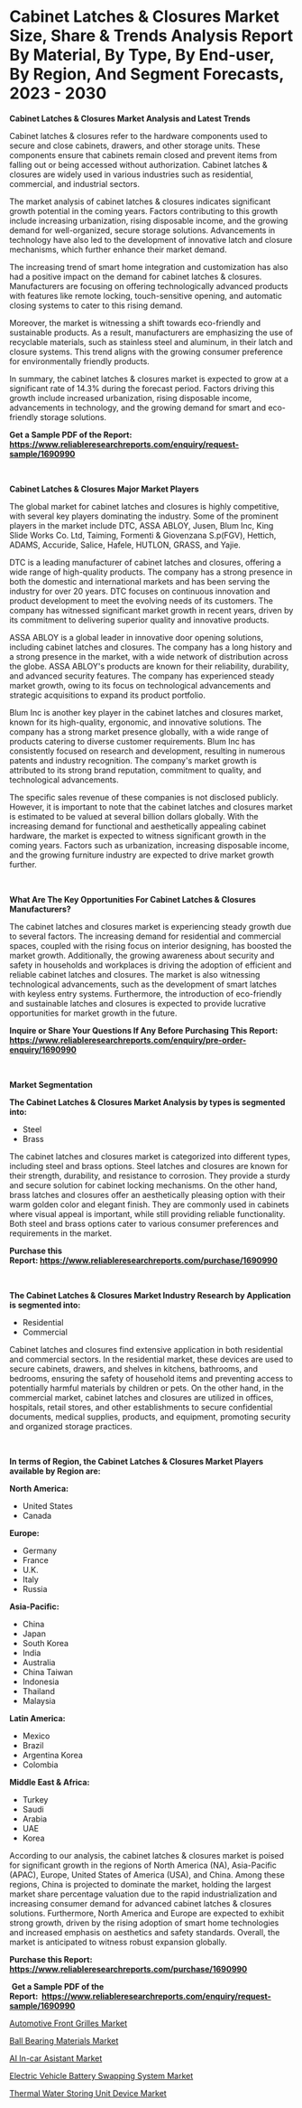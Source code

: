 <p><h1>Cabinet Latches & Closures Market Size, Share & Trends Analysis Report By Material, By Type, By End-user, By Region, And Segment Forecasts, 2023 - 2030</h1></p><p><strong>Cabinet Latches & Closures Market Analysis and Latest Trends</strong></p>
<p><p>Cabinet latches & closures refer to the hardware components used to secure and close cabinets, drawers, and other storage units. These components ensure that cabinets remain closed and prevent items from falling out or being accessed without authorization. Cabinet latches & closures are widely used in various industries such as residential, commercial, and industrial sectors.</p><p>The market analysis of cabinet latches & closures indicates significant growth potential in the coming years. Factors contributing to this growth include increasing urbanization, rising disposable income, and the growing demand for well-organized, secure storage solutions. Advancements in technology have also led to the development of innovative latch and closure mechanisms, which further enhance their market demand.</p><p>The increasing trend of smart home integration and customization has also had a positive impact on the demand for cabinet latches & closures. Manufacturers are focusing on offering technologically advanced products with features like remote locking, touch-sensitive opening, and automatic closing systems to cater to this rising demand.</p><p>Moreover, the market is witnessing a shift towards eco-friendly and sustainable products. As a result, manufacturers are emphasizing the use of recyclable materials, such as stainless steel and aluminum, in their latch and closure systems. This trend aligns with the growing consumer preference for environmentally friendly products.</p><p>In summary, the cabinet latches & closures market is expected to grow at a significant rate of 14.3% during the forecast period. Factors driving this growth include increased urbanization, rising disposable income, advancements in technology, and the growing demand for smart and eco-friendly storage solutions.</p></p>
<p><strong>Get a Sample PDF of the Report:&nbsp; <a href="https://www.reliableresearchreports.com/enquiry/request-sample/1690990">https://www.reliableresearchreports.com/enquiry/request-sample/1690990</a></strong></p>
<p>&nbsp;</p>
<p><strong>Cabinet Latches & Closures Major Market Players</strong></p>
<p><p>The global market for cabinet latches and closures is highly competitive, with several key players dominating the industry. Some of the prominent players in the market include DTC, ASSA ABLOY, Jusen, Blum Inc, King Slide Works Co. Ltd, Taiming, Formenti & Giovenzana S.p(FGV), Hettich, ADAMS, Accuride, Salice, Hafele, HUTLON, GRASS, and Yajie.</p><p>DTC is a leading manufacturer of cabinet latches and closures, offering a wide range of high-quality products. The company has a strong presence in both the domestic and international markets and has been serving the industry for over 20 years. DTC focuses on continuous innovation and product development to meet the evolving needs of its customers. The company has witnessed significant market growth in recent years, driven by its commitment to delivering superior quality and innovative products.</p><p>ASSA ABLOY is a global leader in innovative door opening solutions, including cabinet latches and closures. The company has a long history and a strong presence in the market, with a wide network of distribution across the globe. ASSA ABLOY's products are known for their reliability, durability, and advanced security features. The company has experienced steady market growth, owing to its focus on technological advancements and strategic acquisitions to expand its product portfolio.</p><p>Blum Inc is another key player in the cabinet latches and closures market, known for its high-quality, ergonomic, and innovative solutions. The company has a strong market presence globally, with a wide range of products catering to diverse customer requirements. Blum Inc has consistently focused on research and development, resulting in numerous patents and industry recognition. The company's market growth is attributed to its strong brand reputation, commitment to quality, and technological advancements.</p><p>The specific sales revenue of these companies is not disclosed publicly. However, it is important to note that the cabinet latches and closures market is estimated to be valued at several billion dollars globally. With the increasing demand for functional and aesthetically appealing cabinet hardware, the market is expected to witness significant growth in the coming years. Factors such as urbanization, increasing disposable income, and the growing furniture industry are expected to drive market growth further.</p></p>
<p>&nbsp;</p>
<p><strong>What Are The Key Opportunities For Cabinet Latches & Closures Manufacturers?</strong></p>
<p><p>The cabinet latches and closures market is experiencing steady growth due to several factors. The increasing demand for residential and commercial spaces, coupled with the rising focus on interior designing, has boosted the market growth. Additionally, the growing awareness about security and safety in households and workplaces is driving the adoption of efficient and reliable cabinet latches and closures. The market is also witnessing technological advancements, such as the development of smart latches with keyless entry systems. Furthermore, the introduction of eco-friendly and sustainable latches and closures is expected to provide lucrative opportunities for market growth in the future.</p></p>
<p><strong>Inquire or Share Your Questions If Any Before Purchasing This Report: <a href="https://www.reliableresearchreports.com/enquiry/pre-order-enquiry/1690990">https://www.reliableresearchreports.com/enquiry/pre-order-enquiry/1690990</a></strong></p>
<p>&nbsp;</p>
<p><strong>Market Segmentation</strong></p>
<p><strong>The Cabinet Latches & Closures Market Analysis by types is segmented into:</strong></p>
<p><ul><li>Steel</li><li>Brass</li></ul></p>
<p><p>The cabinet latches and closures market is categorized into different types, including steel and brass options. Steel latches and closures are known for their strength, durability, and resistance to corrosion. They provide a sturdy and secure solution for cabinet locking mechanisms. On the other hand, brass latches and closures offer an aesthetically pleasing option with their warm golden color and elegant finish. They are commonly used in cabinets where visual appeal is important, while still providing reliable functionality. Both steel and brass options cater to various consumer preferences and requirements in the market.</p></p>
<p><strong>Purchase this Report:&nbsp;<a href="https://www.reliableresearchreports.com/purchase/1690990">https://www.reliableresearchreports.com/purchase/1690990</a></strong></p>
<p>&nbsp;</p>
<p><strong>The Cabinet Latches & Closures Market Industry Research by Application is segmented into:</strong></p>
<p><ul><li>Residential</li><li>Commercial</li></ul></p>
<p><p>Cabinet latches and closures find extensive application in both residential and commercial sectors. In the residential market, these devices are used to secure cabinets, drawers, and shelves in kitchens, bathrooms, and bedrooms, ensuring the safety of household items and preventing access to potentially harmful materials by children or pets. On the other hand, in the commercial market, cabinet latches and closures are utilized in offices, hospitals, retail stores, and other establishments to secure confidential documents, medical supplies, products, and equipment, promoting security and organized storage practices.</p></p>
<p>&nbsp;</p>
<p><strong>In terms of Region, the Cabinet Latches & Closures Market Players available by Region are:</strong></p>
<p>
    <p> <strong> North America: </strong>
        <ul>
            <li>United States</li>
            <li>Canada</li>
        </ul>
        </p> 
    <p> <strong> Europe: </strong>
        <ul>
            <li>Germany</li>
            <li>France</li>
            <li>U.K.</li>
            <li>Italy</li>
            <li>Russia</li>
        </ul>
        </p> 
    <p> <strong> Asia-Pacific: </strong>
        <ul>
            <li>China</li>
            <li>Japan</li>
            <li>South Korea</li>
            <li>India</li>
            <li>Australia</li>
            <li>China Taiwan</li>
            <li>Indonesia</li>
            <li>Thailand</li>
            <li>Malaysia</li>
        </ul>
        </p> 
    <p> <strong> Latin America: </strong>
        <ul>
            <li>Mexico</li>
            <li>Brazil</li>
            <li>Argentina Korea</li>
            <li>Colombia</li>
        </ul>
        </p> 
    <p> <strong> Middle East & Africa: </strong>
        <ul>
            <li>Turkey</li>
            <li>Saudi</li>
            <li>Arabia</li>
            <li>UAE</li>
            <li>Korea</li>
        </ul>
    </p>
    </p>
<p><p>According to our analysis, the cabinet latches & closures market is poised for significant growth in the regions of North America (NA), Asia-Pacific (APAC), Europe, United States of America (USA), and China. Among these regions, China is projected to dominate the market, holding the largest market share percentage valuation due to the rapid industrialization and increasing consumer demand for advanced cabinet latches & closures solutions. Furthermore, North America and Europe are expected to exhibit strong growth, driven by the rising adoption of smart home technologies and increased emphasis on aesthetics and safety standards. Overall, the market is anticipated to witness robust expansion globally.</p></p>
<p><strong>Purchase this Report: <a href="https://www.reliableresearchreports.com/purchase/1690990">https://www.reliableresearchreports.com/purchase/1690990</a></strong></p>
<p>&nbsp;<strong>Get a Sample PDF of the Report:&nbsp;&nbsp;<a href="https://www.reliableresearchreports.com/enquiry/request-sample/1690990">https://www.reliableresearchreports.com/enquiry/request-sample/1690990</a></strong></p>
<p><strong></strong></p>
<p><p><a href="https://www.linkedin.com/pulse/automotive-front-grilles-market-challenges-opportunities-y7bie/">Automotive Front Grilles Market</a></p><p><a href="https://medium.com/@williambatz97/ball-bearing-materials-nbsp-market-focuses-on-market-share-size-and-projected-forecast-till-2030-d98907733fb5">Ball Bearing Materials Market</a></p><p><a href="https://www.linkedin.com/pulse/ai-in-car-asistant-market-challenges-opportunities-growth-5x4xe/">AI In-car Asistant Market</a></p><p><a href="https://www.linkedin.com/pulse/electric-vehicle-battery-swapping-system-market-insights-gyywe/">Electric Vehicle Battery Swapping System Market</a></p><p><a href="https://medium.com/@nettieboyle84/thermal-water-storing-unit-device-market-focuses-on-market-share-size-and-projected-forecast-till-75612bd9db8d">Thermal Water Storing Unit Device Market</a></p></p>